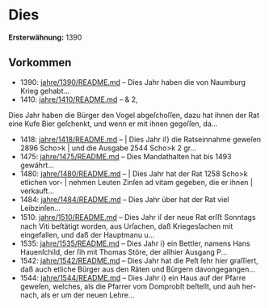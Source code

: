 # Dies

**Ersterwähnung:** 1390

## Vorkommen
- 1390: [jahre/1390/README.md](../jahre/1390/README.md) – Dies Jahr haben die von Naumburg Krieg gehabt...
- 1410: [jahre/1410/README.md](../jahre/1410/README.md) – & 2,

Dies Jahr haben die Bürger den Vogel abgeſchoſſen,
dazu hat ihnen der Rat eine Kufe Bier geſchenkt, und
wenn er mit ihnen gegeſſen, da...
- 1418: [jahre/1418/README.md](../jahre/1418/README.md) – | Dies Jahr iſ} die Ratseinnahme geweſen 2896 Scho>k
| und die Ausgabe 2544 Scho>k 2 gr...
- 1475: [jahre/1475/README.md](../jahre/1475/README.md) – Dies Mandathalten hat
bis 1493 gewährt...
- 1480: [jahre/1480/README.md](../jahre/1480/README.md) – | Dies Jahr hat der Rat 1258 Scho>k etlichen vor-
| nehmen Leuten Zinſen ad vitam gegeben, die er ihnen
| verkauft...
- 1484: [jahre/1484/README.md](../jahre/1484/README.md) – Dies Jahr über hat der Rat viel Leibzinſen...
- 1510: [jahre/1510/README.md](../jahre/1510/README.md) – Dies Jahr iſ der neue Rat erſﬅ Sonntags nach Viti
beſtätigt worden, aus Urſachen, daß Kriegesſachen mit
eingefallen, und daß der Hauptmanu u...
- 1535: [jahre/1535/README.md](../jahre/1535/README.md) – Dies Jahr i} ein Bettler, namens Hans Hauenſchild,
der ſih mit Thomas Störe, der allhier Ausgang P...
- 1542: [jahre/1542/README.md](../jahre/1542/README.md) – Dies Jahr hat die Peſt ſehr hier graſſiert, daß auch
etliche Bürger aus den Räten und Bürgern davongegangen...
- 1544: [jahre/1544/README.md](../jahre/1544/README.md) – Dies Jahr i} ein Haus auf der Pfarre geweſen, welches,
als die Pfarrer vom Domprobſt beſtellt, und auh her-
nach, als er um der neuen Lehre...

